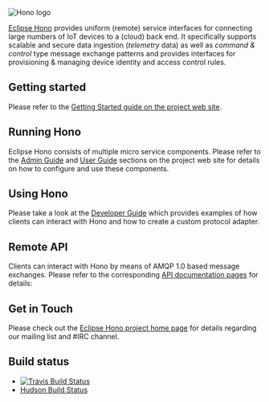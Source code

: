 ![Hono logo](logo/PNG-150dpi/HONO-Logo_Bild-Wort_quadrat-w-200x180px.png)

[Eclipse Hono](https://www.eclipse.org/hono) provides uniform (remote) service interfaces for connecting large numbers of IoT devices to a (cloud) back end. It specifically supports scalable and secure data ingestion (*telemetry* data) as well as *command & control* type message exchange patterns and provides interfaces for provisioning & managing device identity and access control rules.

## Getting started

Please refer to the [Getting Started guide on the project web site](https://www.eclipse.org/hono/getting-started/).

## Running Hono

Eclipse Hono consists of multiple micro service components. Please refer to the [Admin Guide](https://www.eclipse.org/hono/admin-guide/) and [User Guide](https://www.eclipse.org/hono/user-guide/) sections on the project web site for details on how to configure and use these components.

## Using Hono

Please take a look at the [Developer Guide](https://www.eclipse.org/hono/dev-guide/) which provides examples of how clients can interact with Hono and how to create a custom protocol adapter.

## Remote API

Clients can interact with Hono by means of AMQP 1.0 based message exchanges. Please refer to the corresponding [API documentation pages](https://www.eclipse.org/hono/api/) for details:

## Get in Touch

Please check out the [Eclipse Hono project home page](https://www.eclipse.org/hono) for details regarding our mailing list and #IRC channel.

## Build status

- [![Travis Build Status](https://travis-ci.org/eclipse/hono.svg?branch=master)](https://travis-ci.org/eclipse/hono)
- [Hudson Build Status](https://hudson.eclipse.org/hono/)

